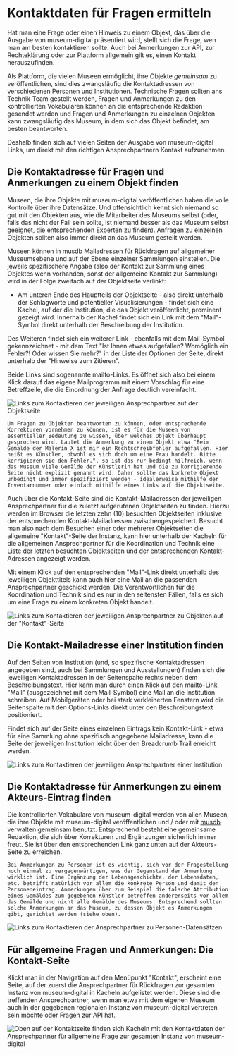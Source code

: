 # Kontaktdaten für Fragen ermitteln

Hat man eine Frage oder einen Hinweis zu einem Objekt, das über die Ausgabe von museum-digital präsentiert wird, stellt sich die Frage, wen man am besten kontaktieren sollte. Auch bei Anmerkungen zur API, zur Rechteklärung oder zur Plattform allgemein gilt es, einen Kontakt herauszufinden.

Als Plattform, die vielen Museen ermöglicht, ihre Objekte _gemeinsam_ zu veröffentlichen, sind dies zwangsläufig die Kontaktadressen von verschiedenen Personen und Institutionen. Technische Fragen sollten ans Technik-Team gestellt werden, Fragen und Anmerkungen zu den kontrollierten Vokabularen können an die entsprechende Redaktion gesendet werden und Fragen und Anmerkungen zu einzelnen Objekten kann zwangsläufig das Museum, in dem sich das Objekt befindet, am besten beantworten.

Deshalb finden sich auf vielen Seiten der Ausgabe von museum-digital Links, um direkt mit den richtigen Ansprechpartnern Kontakt aufzunehmen.

## Die Kontaktadresse für Fragen und Anmerkungen zu einem Objekt finden

Museen, die ihre Objekte mit museum-digital veröffentlichen haben die volle Kontrolle über ihre Datensätze. Und offensichtlich kennt sich niemand so gut mit den Objekten aus, wie die Mitarbeiter des Museums selbst (oder, falls das nicht der Fall sein sollte, ist niemand besser als das Museum selbst geeignet, die entsprechenden Experten zu finden). Anfragen zu einzelnen Objekten sollten also immer direkt an das Museum gestellt werden.

Museen können in musdb Mailadressen für Rückfragen auf allgemeiner Museumsebene und auf der Ebene einzelner Sammlungen einstellen. Die jeweils spezifischere Angabe (also der Kontakt zur Sammlung eines Objektes wenn vorhanden, sonst der allgemeine Kontakt zur Sammlung) wird in der Folge zweifach auf der Objektseite verlinkt:

- Am unteren Ende des Hauptteils der Objektseite - also direkt unterhalb der Schlagworte und potentieller Visualisierungen - findet sich eine Kachel, auf der die Institution, die das Objekt veröffentlicht, prominent gezeigt wird. Innerhalb der Kachel findet sich ein Link mit dem "Mail"-Symbol direkt unterhalb der Beschreibung der Institution.

Des Weiteren findet sich ein weiterer Link - ebenfalls mit dem Mail-Symbol gekennzeichnet - mit dem Text "Ist Ihnen etwas aufgefallen? Womöglich ein Fehler?! Oder wissen Sie mehr?" in der Liste der Optionen der Seite, direkt unterhalb der "Hinweise zum Zitieren".

Beide Links sind sogenannte mailto-Links. Es öffnet sich also bei einem Klick darauf das eigene Mailprogramm mit einem Vorschlag für eine Betreffzeile, die die Einordnung der Anfrage deutlich vereinfacht.

![Links zum Kontaktieren der jeweiligen Ansprechpartner auf der Objektseite](../../assets/frontend/FAQ/Kontakt-Objektseite.webp)

```admonish info
Um Fragen zu Objekten beantworten zu können, oder entsprechende Korrekturen vornehmen zu können, ist es für die Museen von essentieller Bedeutung zu wissen, über welches Objekt überhaupt gesprochen wird. Lautet die Anmerkung zu einem Objekt etwa "Beim Gemälde der Malerin X ist mir ein Rechtschreibfehler aufgefallen. Hier heißt es Künstler, obwohl es sich doch um eine Frau handelt. Bitte korrigieren sie den Fehler.", so ist das nur bedingt hilfreich, wenn das Museum viele Gemälde der Künstlerin hat und die zu korrigierende Seite nicht explizit genannt wird. Daher sollte das konkrete Objekt unbedingt und immer spezifiziert werden - idealerweise mithilfe der Inventarnummer oder einfach mithilfe eines Links auf die Objektseite.
```

Auch über die Kontakt-Seite sind die Kontakt-Mailadressen der jeweiligen Ansprechpartner für die zuletzt aufgerufenen Objektseiten zu finden. Hierzu werden im Browser die letzten zehn (10) besuchten Objektseiten inklusive der entsprechenden Kontakt-Mailadressen zwischengespeichert. Besucht man also nach dem Besuchen einer oder mehrerer Objektseiten die allgemeine "Kontakt"-Seite der Instanz, kann hier unterhalb der Kacheln für die allgemeinen Ansprechpartner für die Koordination und Technik eine Liste der letzten besuchten Objektseiten und der entsprechenden Kontakt-Adressen angezeigt werden.

Mit einem Klick auf den entsprechenden "Mail"-Link direkt unterhalb des jeweiligen Objekttitels kann auch hier eine Mail an die passenden Ansprechpartner geschickt werden. Die Verantwortlichen für die Koordination und Technik sind es nur in den seltensten Fällen, falls es sich um eine Frage zu einem konkreten Objekt handelt.

![Links zum Kontaktieren der jeweiligen Ansprechpartner zu Objekten auf der "Kontakt"-Seite](../../assets/frontend/FAQ/Kontakt-Kontaktseite-Historie.webp)

## Die Kontakt-Mailadresse einer Institution finden

Auf den Seiten von Institution (und, so spezifische Kontaktadressen angegeben sind, auch bei Sammlungen und Ausstellungen) finden sich die jeweiligen Kontaktadressen in der Seitenspalte rechts neben dem Beschreibungstext. Hier kann man durch einen Klick auf den mailto-Link "Mail" (ausgezeichnet mit dem Mail-Symbol) eine Mail an die Institution schreiben. Auf Mobilgeräten oder bei stark verkleinerten Fenstern wird die Seitenspalte mit den Options-Links direkt unter den Beschreibungstext positioniert.

Findet sich auf der Seite eines einzelnen Eintrags kein Kontakt-Link - etwa für eine Sammlung ohne spezifisch angegebene Mailadresse, kann die Seite der jeweiligen Institution leicht über den Breadcrumb Trail erreicht werden.

![Links zum Kontaktieren der jeweiligen Ansprechpartner einer Institution](../../assets/frontend/FAQ/Kontakt-Institution.webp)

## Die Kontaktadresse für Anmerkungen zu einem Akteurs-Eintrag finden

Die kontrollierten Vokabulare von museum-digital werden von allen Museen, die ihre Objekte mit museum-digital veröffentlichen und / oder mit [musdb](../../musdb/) verwalten gemeinsam benutzt. Entsprechend besteht eine gemeinsame Redaktion, die sich über Korrekturen und Ergänzungen sicherlich immer freut. Sie ist über den entsprechenden Link ganz unten auf der Akteurs-Seite zu erreichen.

```admonish info
Bei Anmerkungen zu Personen ist es wichtig, sich vor der Fragestellung noch einmal zu vergegenwärtigen, was der Gegenstand der Anmerkung wirklich ist. Eine Ergänzung der Lebensgeschichte, der Lebensdaten, etc. betrifft natürlich vor allem die konkrete Person und damit den Personeneintrag. Anmerkungen über zum Beispiel die falsche Attribution eines Gemäldes zum gegebenen Künstler betreffen andererseits vor allem das Gemälde und nicht alle Gemälde des Museums. Entsprechend sollten solche Anmerkungen an das Museum, zu dessen Objekt es Anmerkungen gibt, gerichtet werden (siehe oben).
```

![Links zum Kontaktieren der Ansprechpartner zu Personen-Datensätzen](../../assets/frontend/FAQ/Kontakt-Personenseite.webp)

## Für allgemeine Fragen und Anmerkungen: Die Kontakt-Seite

Klickt man in der Navigation auf den Menüpunkt "Kontakt", erscheint eine Seite, auf der zuerst die Ansprechpartner für Rückfragen zur gesamten Instanz von museum-digital in Kacheln aufgelistet werden. Diese sind die treffenden Ansprechpartner, wenn man etwa mit dem eigenen Museum auch in der gegebenen regionalen Instanz von museum-digital vertreten sein möchte oder Fragen zur API hat.

![Oben auf der Kontaktseite finden sich Kacheln mit den Kontaktdaten der Ansprechpartner für allgemeine Frage zur gesamten Instanz von museum-digital](../../assets/frontend/FAQ/Kontakt-Kontaktseite-oben.webp)
